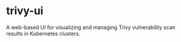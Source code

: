 # trivy-ui
A web-based UI for visualizing and managing Trivy vulnerability scan results in Kubernetes clusters.
